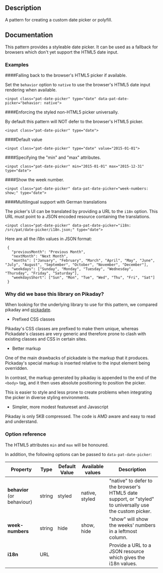## Description

A pattern for creating a custom date picker or polyfill.

## Documentation

This pattern provides a styleable date picker. It can be used as a fallback
for browsers which don't yet support the HTML5 date input.

### Examples

####Falling back to the browser's HTML5 picker if available.

Set the `behavior` option to `native` to use the browser's HTML5 date input
rendering when available.

    <input class="pat-date-picker" type="date" data-pat-date-picker="behavior: native">

####Enforcing the styled non-HTML5 picker universally.

By default this pattern will NOT defer to the browser's HTML5 picker.

    <input class="pat-date-picker" type="date">
    
####Default value

    <input class="pat-date-picker" type="date" value="2015-01-01">
    
####Specifying the "min" and "max" attributes.

    <input class="pat-date-picker" min="2015-01-01" max="2015-12-31" type="date">
    
####Show the week number.

    <input class="pat-date-picker" data-pat-date-picker="week-numbers: show;" type="date">
    
####Multilingual support with German translations

The picker's UI can be translated by providing a URL to the `i18n` option. This
URL must point to a JSON encoded resource containing the translations.

    <input class="pat-date-picker" data-pat-date-picker="i18n: /src/pat/date-picker/i18n.json;" type="date">

Here are all the i18n values in JSON format:

     {
       "previousMonth": "Previous Month",
       "nextMonth": "Next Month",
       "months": ["January", "February", "March", "April", "May", "June", "July", "August", "September", "October", "November", "December"],
       "weekdays": ["Sunday", "Monday", "Tuesday", "Wednesday", "Thursday", "Friday", "Saturday"],
       "weekdaysShort": ["Sun", "Mon", "Tue", "Wed", "Thu", "Fri", "Sat"]
     }
    

### Why did we base this library on Pikaday?

When looking for the underlying library to use for this pattern, we compared
pikaday and [pickadate](https://dbushell.github.io/Pikaday/).

* Prefixed CSS classes

Pikaday's CSS classes are prefixed to make them unique, whereas Pickadate's
classes are very generic and therefore prone to clash with existing classes and CSS in certain sites.

* Better markup

One of the main drawbacks of pickadate is the markup that it produces.
Pickaday's special markup is inserted relative to the input element being overridden.

In contrast, the markup generated by pikaday is appended to the end of the
`<body>` tag, and it then uses absolute positioning to position the picker.

This is easier to style and less prone to create problems when integrating the
picker in diverse styling environments.

* Simpler, more modest featureset and Javascript

Pikaday is only 5KB compressed. The code is AMD aware and easy to read and
understand.


### Option reference

The HTML5 attributes `min` and `max` will be honoured.

In addition, the following options can be passed to `data-pat-date-picker`:

|Property                    | Type   | Default Value | Available values  | Description                                                   |
|----------------------------|--------|---------------|-------------------|---------------------------------------------------------------|
|**behavior** (or behaviour) | string | styled        | native, styled    | "native" to defer to the browser's HTML5 date support, or "styled" to universally use the custom picker. |
|**week-numbers**            | string | hide          | show, hide        | "show" will show the weeks' numbers in a leftmost column.     |
|**i18n**                    | URL    |               |                   | Provide a URL to a JSON resource which gives the i18n values. |
